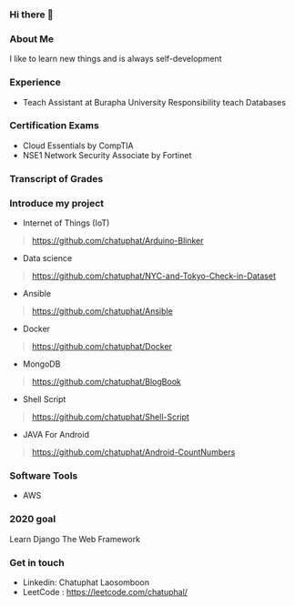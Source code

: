 ### Hi there 👋

### About Me
I like to learn new things and is always self-development 
### Experience
* Teach Assistant at Burapha University 
  Responsibility
  teach Databases 
  
### Certification Exams
* Cloud Essentials by CompTIA
* NSE1 Network Security Associate by Fortinet
### Transcript of Grades

### Introduce my project
* Internet of Things (IoT)
> https://github.com/chatuphat/Arduino-Blinker
* Data science
> https://github.com/chatuphat/NYC-and-Tokyo-Check-in-Dataset
* Ansible
> https://github.com/chatuphat/Ansible
* Docker
> https://github.com/chatuphat/Docker
* MongoDB
> https://github.com/chatuphat/BlogBook
* Shell Script
> https://github.com/chatuphat/Shell-Script
* JAVA For Android 
> https://github.com/chatuphat/Android-CountNumbers
### Software Tools
* AWS
### 2020 goal
Learn Django The Web Framework

### Get in touch
* Linkedin: Chatuphat Laosomboon
* LeetCode : https://leetcode.com/chatuphal/
<!--
**chatuphat/chatuphat** is a ✨ _special_ ✨ repository because its `README.md` (this file) appears on your GitHub profile.

Here are some ideas to get you started:

- 🔭 I’m currently working on ...
- 🌱 I’m currently learning ...
- 👯 I’m looking to collaborate on ...
- 🤔 I’m looking for help with ...
- 💬 Ask me about ...
- 📫 How to reach me: ...
- 😄 Pronouns: ...
- ⚡ Fun fact: ...
-->

